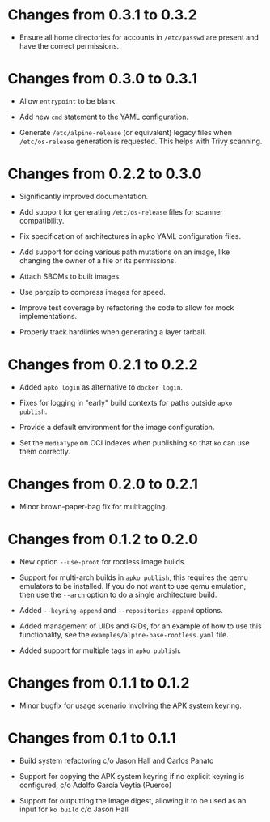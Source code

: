 # Changes from 0.3.1 to 0.3.2

* Ensure all home directories for accounts in `/etc/passwd` are present
  and have the correct permissions.

# Changes from 0.3.0 to 0.3.1

* Allow `entrypoint` to be blank.

* Add new `cmd` statement to the YAML configuration.

* Generate `/etc/alpine-release` (or equivalent) legacy files when
  `/etc/os-release` generation is requested.  This helps with Trivy
  scanning.

# Changes from 0.2.2 to 0.3.0

* Significantly improved documentation.

* Add support for generating `/etc/os-release` files for scanner
  compatibility.

* Fix specification of architectures in apko YAML configuration
  files.

* Add support for doing various path mutations on an image,
  like changing the owner of a file or its permissions.

* Attach SBOMs to built images.

* Use pargzip to compress images for speed.

* Improve test coverage by refactoring the code to allow for
  mock implementations.

* Properly track hardlinks when generating a layer tarball.

# Changes from 0.2.1 to 0.2.2

* Added `apko login` as alternative to `docker login`.

* Fixes for logging in "early" build contexts for paths outside
  `apko publish`.

* Provide a default environment for the image configuration.

* Set the `mediaType` on OCI indexes when publishing so that
  `ko` can use them correctly.

# Changes from 0.2.0 to 0.2.1

* Minor brown-paper-bag fix for multitagging.

# Changes from 0.1.2 to 0.2.0

* New option `--use-proot` for rootless image builds.

* Support for multi-arch builds in `apko publish`, this requires
  the qemu emulators to be installed.  If you do not want to use
  qemu emulation, then use the `--arch` option to do a single
  architecture build.

* Added `--keyring-append` and `--repositories-append` options.

* Added management of UIDs and GIDs, for an example of how to use
  this functionality, see the `examples/alpine-base-rootless.yaml`
  file.

* Added support for multiple tags in `apko publish`.

# Changes from 0.1.1 to 0.1.2

* Minor bugfix for usage scenario involving the APK system
  keyring.

# Changes from 0.1 to 0.1.1

* Build system refactoring c/o Jason Hall and Carlos Panato

* Support for copying the APK system keyring if no explicit
  keyring is configured, c/o Adolfo García Veytia (Puerco)

* Support for outputting the image digest, allowing it to
  be used as an input for `ko build` c/o Jason Hall

